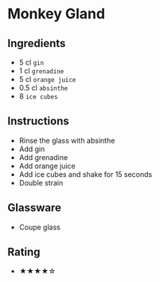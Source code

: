 # Monkey Gland

## Ingredients
- 5 cl `gin`
- 1 cl `grenadine`
- 5 cl `orange juice`
- 0.5 cl `absinthe`
- 8 `ice cubes`

## Instructions
- Rinse the glass with absinthe
- Add gin
- Add grenadine
- Add orange juice
- Add ice cubes and shake for 15 seconds
- Double strain

## Glassware
- Coupe glass

## Rating
- ★★★★☆